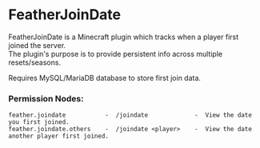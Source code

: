 # FeatherJoinDate

FeatherJoinDate is a Minecraft plugin which tracks when a player first joined the server.  
The plugin's purpose is to provide persistent info across multiple resets/seasons. 

Requires MySQL/MariaDB database to store first join data.


### Permission Nodes:

    feather.joindate           -  /joindate             -  View the date you first joined.
    feather.joindate.others    -  /joindate <player>    -  View the date another player first joined.
    
